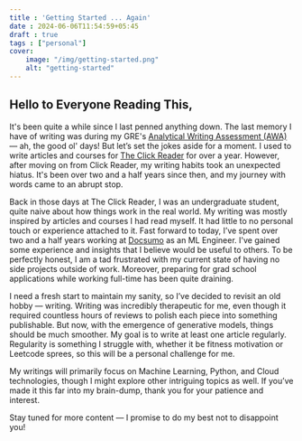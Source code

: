 ```yaml
---
title : 'Getting Started ... Again'
date : 2024-06-06T11:54:59+05:45
draft : true
tags : ["personal"]
cover:
    image: "/img/getting-started.png" 
    alt: "getting-started"
---
```



## Hello to Everyone Reading This,

It's been quite a while since I last penned anything down. The last memory I have of writing was during my GRE's [Analytical Writing Assessment (AWA)](https://www.ets.org/gre/test-takers/general-test/prepare/content/analytical-writing.html) — ah, the good ol' days! But let’s set the jokes aside for a moment. I used to write articles and courses for [The Click Reader](https://theclickreader.com) for over a year. However, after moving on from Click Reader, my writing habits took an unexpected hiatus. It's been over two and a half years since then, and my journey with words came to an abrupt stop.

Back in those days at The Click Reader, I was an undergraduate student, quite naive about how things work in the real world. My writing was mostly inspired by articles and courses I had read myself. It had little to no personal touch or experience attached to it. Fast forward to today, I’ve spent over two and a half years working at [Docsumo](https://docsumo.com) as an ML Engineer. I've gained some experience and insights that I believe would be useful to others. To be perfectly honest, I am a tad frustrated with my current state of having no side projects outside of work. Moreover, preparing for grad school applications while working full-time has been quite draining.

I need a fresh start to maintain my sanity, so I’ve decided to revisit an old hobby — writing. Writing was incredibly therapeutic for me, even though it required countless hours of reviews to polish each piece into something publishable. But now, with the emergence of generative models, things should be much smoother. My goal is to write at least one article regularly. Regularity is something I struggle with, whether it be fitness motivation or Leetcode sprees, so this will be a personal challenge for me.

My writings will primarily focus on Machine Learning, Python, and Cloud technologies, though I might explore other intriguing topics as well. If you’ve made it this far into my brain-dump, thank you for your patience and interest.

Stay tuned for more content — I promise to do my best not to disappoint you!